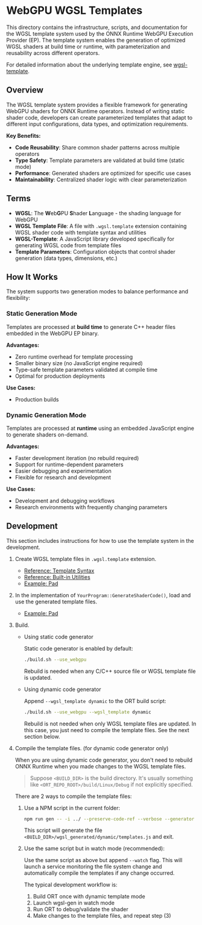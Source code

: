 # WebGPU WGSL Templates

This directory contains the infrastructure, scripts, and documentation for the WGSL template system used by the ONNX Runtime WebGPU Execution Provider (EP). The template system enables the generation of optimized WGSL shaders at build time or runtime, with parameterization and reusability across different operators.

For detailed information about the underlying template engine, see [wgsl-template](https://github.com/fs-eire/wgsl-template).

## Overview

The WGSL template system provides a flexible framework for generating WebGPU shaders for ONNX Runtime operators. Instead of writing static shader code, developers can create parameterized templates that adapt to different input configurations, data types, and optimization requirements.

**Key Benefits:**

- **Code Reusability**: Share common shader patterns across multiple operators
- **Type Safety**: Template parameters are validated at build time (static mode)
- **Performance**: Generated shaders are optimized for specific use cases
- **Maintainability**: Centralized shader logic with clear parameterization

## Terms

- **WGSL**: The **W**eb**G**PU **S**hader **L**anguage - the shading language for WebGPU
- **WGSL Template File**: A file with `.wgsl.template` extension containing WGSL shader code with template syntax and utilities
- **WGSL-Template**: A JavaScript library developed specifically for generating WGSL code from template files
- **Template Parameters**: Configuration objects that control shader generation (data types, dimensions, etc.)

## How It Works

The system supports two generation modes to balance performance and flexibility:

### Static Generation Mode

Templates are processed at **build time** to generate C++ header files embedded in the WebGPU EP binary.

**Advantages:**

- Zero runtime overhead for template processing
- Smaller binary size (no JavaScript engine required)
- Type-safe template parameters validated at compile time
- Optimal for production deployments

**Use Cases:**

- Production builds

### Dynamic Generation Mode

Templates are processed at **runtime** using an embedded JavaScript engine to generate shaders on-demand.

**Advantages:**

- Faster development iteration (no rebuild required)
- Support for runtime-dependent parameters
- Easier debugging and experimentation
- Flexible for research and development

**Use Cases:**

- Development and debugging workflows
- Research environments with frequently changing parameters

## Development

This section includes instructions for how to use the template system in the development.

1. Create WGSL template files in `.wgsl.template` extension.

   - [Reference: Template Syntax](https://github.com/fs-eire/wgsl-template?tab=readme-ov-file#template-syntax)
   - [Reference: Built-in Utilities](#Utilities)
   - [Example: Pad](../tensor/pad.wgsl.template)

2. In the implementation of `YourProgram::GenerateShaderCode()`, load and use the generated template files.

   - [Example: Pad](../tensor/pad.cc)

3. Build.

   - Using static code generator

     Static code generator is enabled by default:

     ```sh
     ./build.sh --use_webgpu
     ```

     Rebuild is needed when any C/C++ source file or WGSL template file is updated.

   - Using dynamic code generator

     Append `--wgsl_template dynamic` to the ORT build script:

     ```sh
     ./build.sh --use_webgpu --wgsl_template dynamic
     ```

     Rebuild is not needed when only WGSL template files are updated. In this case, you just need to compile the template files. See the next section below.

4. Compile the template files. (for dynamic code generator only)

   When you are using dynamic code generator, you don't need to rebuild ONNX Runtime when you made changes to the WGSL template files.

   > Suppose `<BUILD_DIR>` is the build directory. It's usually something like `<ORT_REPO_ROOT>/build/Linux/Debug` if not explicitly specified.

   There are 2 ways to compile the template files:

   1. Use a NPM script in the current folder:

      ```sh
      npm run gen -- -i ../ --preserve-code-ref --verbose --generator dynamic --output <BUILD_DIR>/wgsl_generated/dynamic
      ```

      This script will generate the file `<BUILD_DIR>/wgsl_generated/dynamic/templates.js` and exit.

   2. Use the same script but in watch mode (recommended):

      Use the same script as above but append `--watch` flag. This will launch a service monitoring the file system change and automatically compile the templates if any change occurred.

      The typical development workflow is:
      1. Build ORT once with dynamic template mode
      2. Launch wgsl-gen in watch mode
      3. Run ORT to debug/validate the shader
      4. Make changes to the template files, and repeat step (3)
